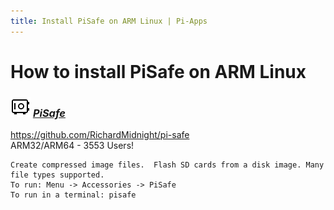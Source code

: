 ```yaml
---
title: Install PiSafe on ARM Linux | Pi-Apps
---
```

# How to install PiSafe on ARM Linux

### <img src="/img/app-icons/PiSafe/icon-64.png" height=32> ***[PiSafe](https://github.com/Botspot/pi-apps/tree/master/apps/PiSafe)***
https://github.com/RichardMidnight/pi-safe<br />
ARM32/ARM64 - 3553 Users!
```
Create compressed image files.  Flash SD cards from a disk image. Many file types supported.
To run: Menu -> Accessories -> PiSafe
To run in a terminal: pisafe
```
